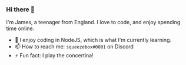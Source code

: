 ### Hi there 👋

I'm James, a teenager from England. I love to code, and enjoy spending time online.

- 🌱 I enjoy coding in NodeJS, which is what I'm currently learning.
- 📫 How to reach me: `squeezebox#0001` on Discord
- ⚡ Fun fact: I play the concertina!
